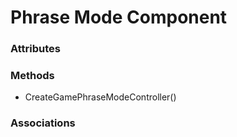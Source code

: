 # Phrase Mode Component

### Attributes
### Methods
-  CreateGamePhraseModeController()
### Associations


